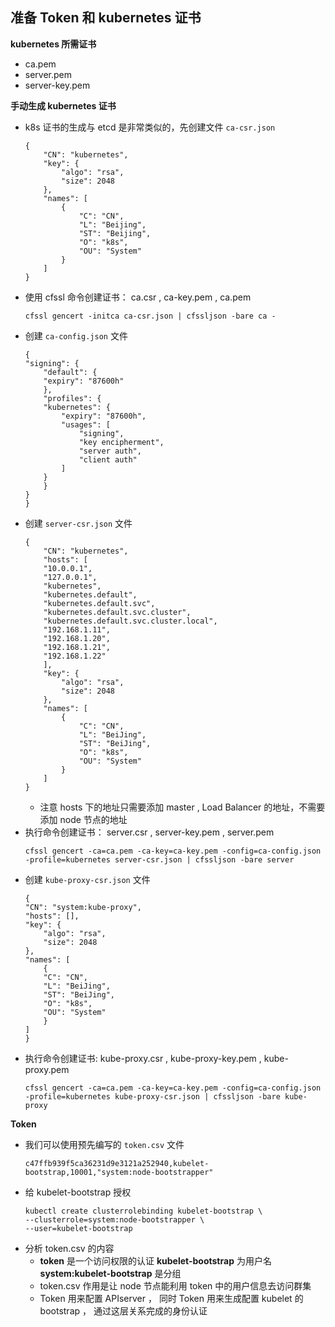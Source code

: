 ## 准备 Token 和 kubernetes 证书

__kubernetes 所需证书__
- ca.pem
- server.pem
- server-key.pem

__手动生成 kubernetes 证书__
- k8s 证书的生成与 etcd 是非常类似的，先创建文件 `ca-csr.json`
    ```
    {
        "CN": "kubernetes",
        "key": {
            "algo": "rsa",
            "size": 2048
        },
        "names": [
            {
                "C": "CN",
                "L": "Beijing",
                "ST": "Beijing",
                "O": "k8s",
                "OU": "System"
            }
        ]
    }
    ```
- 使用 cfssl 命令创建证书： ca.csr , ca-key.pem , ca.pem
    ```
    cfssl gencert -initca ca-csr.json | cfssljson -bare ca -
    ```
- 创建 `ca-config.json` 文件
    ```
    {
    "signing": {
        "default": {
        "expiry": "87600h"
        },
        "profiles": {
        "kubernetes": {
            "expiry": "87600h",
            "usages": [
                "signing",
                "key encipherment",
                "server auth",
                "client auth"
            ]
        }
        }
    }
    }
    ```
- 创建 `server-csr.json` 文件
    ```
    {
        "CN": "kubernetes",
        "hosts": [
        "10.0.0.1",
        "127.0.0.1",
        "kubernetes",
        "kubernetes.default",
        "kubernetes.default.svc",
        "kubernetes.default.svc.cluster",
        "kubernetes.default.svc.cluster.local",
        "192.168.1.11",
        "192.168.1.20",
        "192.168.1.21",
        "192.168.1.22"
        ],
        "key": {
            "algo": "rsa",
            "size": 2048
        },
        "names": [
            {
                "C": "CN",
                "L": "BeiJing",
                "ST": "BeiJing",
                "O": "k8s",
                "OU": "System"
            }
        ]
    }
    ```
    - 注意 hosts 下的地址只需要添加 master , Load Balancer 的地址，不需要添加 node 节点的地址
- 执行命令创建证书： server.csr , server-key.pem , server.pem
    ```
    cfssl gencert -ca=ca.pem -ca-key=ca-key.pem -config=ca-config.json -profile=kubernetes server-csr.json | cfssljson -bare server
    ```
- 创建 `kube-proxy-csr.json` 文件
    ```
    {
    "CN": "system:kube-proxy",
    "hosts": [],
    "key": {
        "algo": "rsa",
        "size": 2048
    },
    "names": [
        {
        "C": "CN",
        "L": "BeiJing",
        "ST": "BeiJing",
        "O": "k8s",
        "OU": "System"
        }
    ]
    }
    ```
- 执行命令创建证书: kube-proxy.csr , kube-proxy-key.pem , kube-proxy.pem
    ```
    cfssl gencert -ca=ca.pem -ca-key=ca-key.pem -config=ca-config.json -profile=kubernetes kube-proxy-csr.json | cfssljson -bare kube-proxy
    ```

__Token__
- 我们可以使用预先编写的 `token.csv` 文件
    ```
    c47ffb939f5ca36231d9e3121a252940,kubelet-bootstrap,10001,"system:node-bootstrapper"
    ```
- 给 kubelet-bootstrap 授权
    ```
    kubectl create clusterrolebinding kubelet-bootstrap \
    --clusterrole=system:node-bootstrapper \
    --user=kubelet-bootstrap
    ```
- 分析 token.csv 的内容
    - __token__ 是一个访问权限的认证 __kubelet-bootstrap__ 为用户名 __system:kubelet-bootstrap__ 是分组 
    - token.csv 作用是让 node 节点能利用 token 中的用户信息去访问群集
    - Token 用来配置 APIserver ， 同时 Token 用来生成配置 kubelet 的 bootstrap ， 通过这层关系完成的身份认证